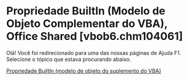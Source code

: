 
# Propriedade BuiltIn (Modelo de Objeto Complementar do VBA), Office Shared [vbob6.chm104061]

Olá! Você foi redirecionado para uma das nossas páginas de Ajuda F1. Selecione o tópico que estava procurando abaixo.

[Propriedade BuiltIn (modelo de objeto do suplemento do VBA)](http://msdn.microsoft.com/library/dc05deb4-157c-4248-831a-a28acd997a7a%28Office.15%29.aspx)
